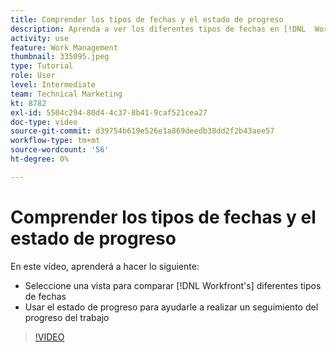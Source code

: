```yaml
---
title: Comprender los tipos de fechas y el estado de progreso
description: Aprenda a ver los diferentes tipos de fechas en [!DNL  Workfront] y utilice el estado de progreso para ayudarle a realizar un seguimiento del progreso del trabajo.
activity: use
feature: Work Management
thumbnail: 335095.jpeg
type: Tutorial
role: User
level: Intermediate
team: Technical Marketing
kt: 8782
exl-id: 5504c294-80d4-4c37-8b41-9caf521cea27
doc-type: video
source-git-commit: d39754b619e526e1a869deedb38dd2f2b43aee57
workflow-type: tm+mt
source-wordcount: '56'
ht-degree: 0%

---
```


# Comprender los tipos de fechas y el estado de progreso

En este vídeo, aprenderá a hacer lo siguiente:

* Seleccione una vista para comparar [!DNL Workfront's] diferentes tipos de fechas
* Usar el estado de progreso para ayudarle a realizar un seguimiento del progreso del trabajo

>[!VIDEO](https://video.tv.adobe.com/v/335095/?quality=12)

<!---
Task progress status overview
Definitions for the project, task, and issue dates within Workfront
Project timelines
--->
